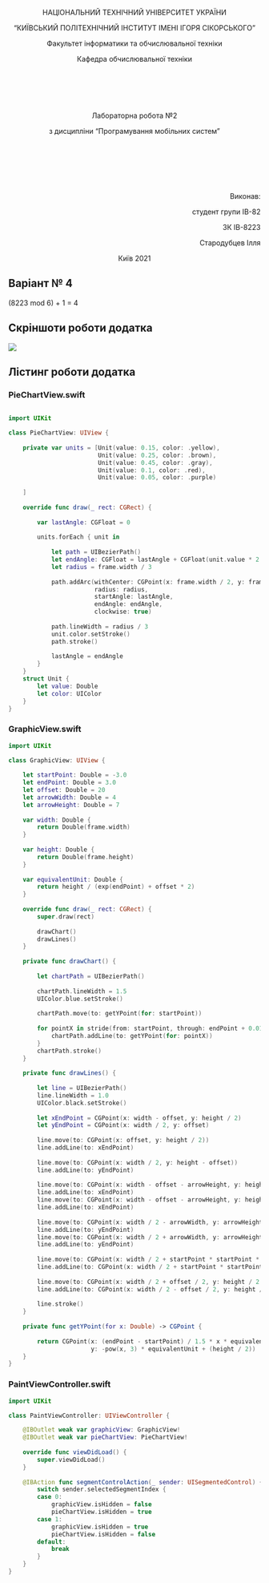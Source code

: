 <p align="center">
    НАЦІОНАЛЬНИЙ ТЕХНІЧНИЙ УНІВЕРСИТЕТ УКРАЇНИ
</p>
<p align="center">
    “КИЇВСЬКИЙ ПОЛІТЕХНІЧНИЙ ІНСТИТУТ ІМЕНІ ІГОРЯ СІКОРСЬКОГО”
</p>
<p align="center">
    Факультет інформатики та обчислювальної техніки
</p>
<p align="center">
    Кафедра обчислювальної техніки
</p>
<br/>
<br/>
<br/>
<br/>
<p align="center">
    Лабораторна робота №2
</p>
<p align="center">
    з дисципліни “Програмування мобільних систем”
</p>
<br/>
<br/>
<br/>
<br/>
<br/>
<p align="right">
    Виконав:
</p>
<p align="right">
    студент групи ІВ-82
</p>
<p align="right">
    ЗК ІВ-8223
</p>
<p align="right">
    Стародубцев Ілля
</p>
<p align="center">
    Київ 2021
</p>

## Варіант № 4
(8223 mod 6) + 1 = 4

## Скріншоти роботи додатка

<img src="lab2.gif">

## Лістинг роботи додатка

### PieChartView.swift
```swift

import UIKit

class PieChartView: UIView {
    
    private var units = [Unit(value: 0.15, color: .yellow),
                         Unit(value: 0.25, color: .brown),
                         Unit(value: 0.45, color: .gray),
                         Unit(value: 0.1, color: .red),
                         Unit(value: 0.05, color: .purple)
    
    ]
         
    override func draw(_ rect: CGRect) {
        
        var lastAngle: CGFloat = 0
        
        units.forEach { unit in
            
            let path = UIBezierPath()
            let endAngle: CGFloat = lastAngle + CGFloat(unit.value * 2 * Double.pi)
            let radius = frame.width / 3
            
            path.addArc(withCenter: CGPoint(x: frame.width / 2, y: frame.height / 2),
                        radius: radius,
                        startAngle: lastAngle,
                        endAngle: endAngle,
                        clockwise: true)
            
            path.lineWidth = radius / 3
            unit.color.setStroke()
            path.stroke()
            
            lastAngle = endAngle
        }
    }
    struct Unit {
        let value: Double
        let color: UIColor
    }
}
```

### GraphicView.swift

```swift
import UIKit

class GraphicView: UIView {
    
    let startPoint: Double = -3.0
    let endPoint: Double = 3.0
    let offset: Double = 20
    let arrowWidth: Double = 4
    let arrowHeight: Double = 7
    
    var width: Double {
        return Double(frame.width)
    }
    
    var height: Double {
        return Double(frame.height)
    }
    
    var equivalentUnit: Double {
        return height / (exp(endPoint) + offset * 2)
    }
    
    override func draw(_ rect: CGRect) {
        super.draw(rect)
        
        drawChart()
        drawLines()
    }
    
    private func drawChart() {
        
        let chartPath = UIBezierPath()
        
        chartPath.lineWidth = 1.5
        UIColor.blue.setStroke()
        
        chartPath.move(to: getYPoint(for: startPoint))
        
        for pointX in stride(from: startPoint, through: endPoint + 0.01, by: 0.1) {
            chartPath.addLine(to: getYPoint(for: pointX))
        }
        chartPath.stroke()
    }
    
    private func drawLines() {
        
        let line = UIBezierPath()
        line.lineWidth = 1.0
        UIColor.black.setStroke()
        
        let xEndPoint = CGPoint(x: width - offset, y: height / 2)
        let yEndPoint = CGPoint(x: width / 2, y: offset)
        
        line.move(to: CGPoint(x: offset, y: height / 2))
        line.addLine(to: xEndPoint)
        
        line.move(to: CGPoint(x: width / 2, y: height - offset))
        line.addLine(to: yEndPoint)
        
        line.move(to: CGPoint(x: width - offset - arrowHeight, y: height / 2 - arrowWidth))
        line.addLine(to: xEndPoint)
        line.move(to: CGPoint(x: width - offset - arrowHeight, y: height / 2 + arrowWidth))
        line.addLine(to: xEndPoint)
        
        line.move(to: CGPoint(x: width / 2 - arrowWidth, y: arrowHeight + offset))
        line.addLine(to: yEndPoint)
        line.move(to: CGPoint(x: width / 2 + arrowWidth, y: arrowHeight + offset))
        line.addLine(to: yEndPoint)
        
        line.move(to: CGPoint(x: width / 2 + startPoint * startPoint * equivalentUnit, y: height / 2 + offset / 2))
        line.addLine(to: CGPoint(x: width / 2 + startPoint * startPoint * equivalentUnit, y: height / 2 - offset / 2))
        
        line.move(to: CGPoint(x: width / 2 + offset / 2, y: height / 2  - startPoint * startPoint * equivalentUnit))
        line.addLine(to: CGPoint(x: width / 2 - offset / 2, y: height / 2  - startPoint * startPoint * equivalentUnit))
        
        line.stroke()
    }
    
    private func getYPoint(for x: Double) -> CGPoint {
        
        return CGPoint(x: (endPoint - startPoint) / 1.5 * x * equivalentUnit + (width / 2),
                       y: -pow(x, 3) * equivalentUnit + (height / 2))
    }
}
```

### PaintViewController.swift

```swift 
import UIKit

class PaintViewController: UIViewController {

    @IBOutlet weak var graphicView: GraphicView!
    @IBOutlet weak var pieChartView: PieChartView!
    
    override func viewDidLoad() {
        super.viewDidLoad()
    }
    
    @IBAction func segmentControlAction(_ sender: UISegmentedControl) {
        switch sender.selectedSegmentIndex {
        case 0:
            graphicView.isHidden = false
            pieChartView.isHidden = true
        case 1:
            graphicView.isHidden = true
            pieChartView.isHidden = false
        default:
            break
        }
    }
}
```

